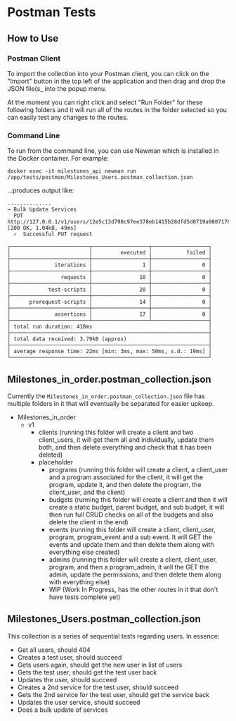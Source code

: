 # Postman Tests

## How to Use

### Postman Client

To import the collection into your Postman client, you can click on the "Import" button in the top left of the application and then drag and drop the JSON file(s_ into the popup menu.

At the moment you can right click and select "Run Folder" for these following folders and it will run all of the routes in the folder selected so you can easily test any changes to the routes.

### Command Line

To run from the command line, you can use Newman which is installed in the Docker container.  For example:

```
docker exec -it milestones_api newman run /app/tests/postman/Milestones_Users.postman_collection.json
```

...produces output like:
```
..............
→ Bulk Update Services
  PUT http://127.0.0.1/v1/users/12e5c13d798c97ee378eb1415b28dfd5d0719a9807178dedbc9659f9/services [200 OK, 1.04kB, 49ms]
  ✓  Successful PUT request

┌─────────────────────────┬──────────────────┬──────────────────┐
│                         │         executed │           failed │
├─────────────────────────┼──────────────────┼──────────────────┤
│              iterations │                1 │                0 │
├─────────────────────────┼──────────────────┼──────────────────┤
│                requests │               10 │                0 │
├─────────────────────────┼──────────────────┼──────────────────┤
│            test-scripts │               20 │                0 │
├─────────────────────────┼──────────────────┼──────────────────┤
│      prerequest-scripts │               14 │                0 │
├─────────────────────────┼──────────────────┼──────────────────┤
│              assertions │               17 │                0 │
├─────────────────────────┴──────────────────┴──────────────────┤
│ total run duration: 418ms                                     │
├───────────────────────────────────────────────────────────────┤
│ total data received: 3.79kB (approx)                          │
├───────────────────────────────────────────────────────────────┤
│ average response time: 22ms [min: 3ms, max: 50ms, s.d.: 19ms] │
└───────────────────────────────────────────────────────────────┘
```


## Milestones_in_order.postman_collection.json

Currently the `Milestones_in_order.postman_collection.json` file has multiple folders in it that will eventually be separated for easier upkeep.

- Milestones_in_order
     - v1
        - clients (running this folder will create a client and two client_users, it will get them all and individually, update them both, and then delete everything and check that it has been deleted)
        - placeholder
            - programs (running this folder will create a client, a client_user and a program associated for the client, it will get the program, update it, and then delete the program, the client_user, and the client)
            - budgets (running this folder will create a client and then it will create a static budget, parent budget, and sub budget, it will then run full CRUD checks on all of the budgets and also delete the client in the end)
            - events (running this folder will create a client, client_user, program, program_event and a sub event. It will GET the events and update them and then delete them along with everything else created)
            - admins (running this folder will create a client, client_user, program, and then a program_admin, it will the GET the admin, update the permissions, and then delete them along with everything else)
            - WIP (Work In Progress, has the other routes in it that don't have tests complete yet)

## Milestones_Users.postman_collection.json

This collection is a series of sequential tests regarding users.  In essence:

- Get all users, should 404
- Creates a test user, should succeed
- Gets users again, should get the new user in list of users
- Gets the test user, should get the test user back
- Updates the user, should succeed
- Creates a 2nd service for the test user, should succeed
- Gets the 2nd service for the test user, should get the service back
- Updates the user service, should succeed
- Does a bulk update of services